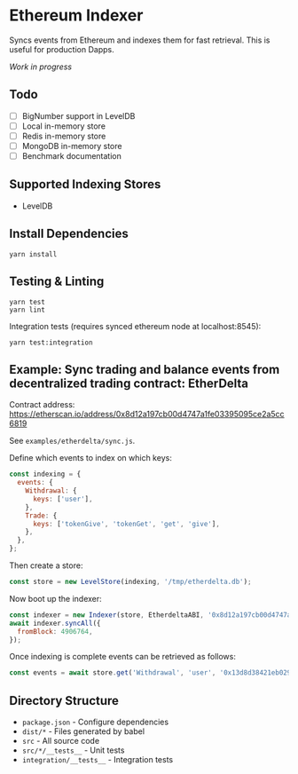 
# Ethereum Indexer

Syncs events from Ethereum and indexes them for fast retrieval. This is useful for production Dapps.

_Work in progress_

## Todo

- [ ] BigNumber support in LevelDB
- [ ] Local in-memory store
- [ ] Redis in-memory store
- [ ] MongoDB in-memory store
- [ ] Benchmark documentation

## Supported Indexing Stores

* LevelDB

## Install Dependencies

```
yarn install
```

## Testing & Linting

```
yarn test
yarn lint
```

Integration tests (requires synced ethereum node at localhost:8545):

```
yarn test:integration
```

## Example: Sync trading and balance events from decentralized trading contract: EtherDelta

Contract address: https://etherscan.io/address/0x8d12a197cb00d4747a1fe03395095ce2a5cc6819

See `examples/etherdelta/sync.js`.

Define which events to index on which keys:

```javascript
const indexing = {
  events: {
    Withdrawal: {
      keys: ['user'],
    },
    Trade: {
      keys: ['tokenGive', 'tokenGet', 'get', 'give'],
    },
  },
};
```

Then create a store:

```javascript
const store = new LevelStore(indexing, '/tmp/etherdelta.db');
```

Now boot up the indexer:

```javascript
const indexer = new Indexer(store, EtherdeltaABI, '0x8d12a197cb00d4747a1fe03395095ce2a5cc6819');
await indexer.syncAll({
  fromBlock: 4906764,
});
```

Once indexing is complete events can be retrieved as follows:

```javascript
const events = await store.get('Withdrawal', 'user', '0x13d8d38421eb02973f3f923a71a27917bd483190');
```

## Directory Structure

* `package.json` - Configure dependencies
* `dist/*` - Files generated by babel
* `src` - All source code
* `src/*/__tests__` - Unit tests
* `integration/__tests__` - Integration tests
